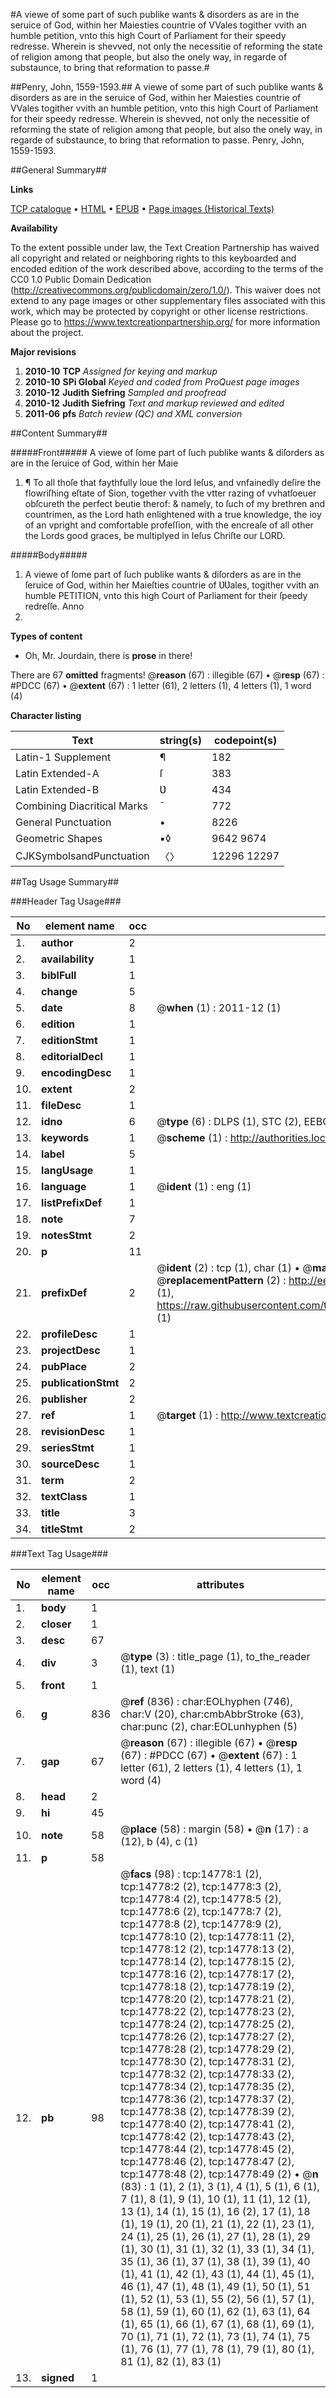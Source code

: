 #A viewe of some part of such publike wants & disorders as are in the seruice of God, within her Maiesties countrie of VVales togither vvith an humble petition, vnto this high Court of Parliament for their speedy redresse. Wherein is shevved, not only the necessitie of reforming the state of religion among that people, but also the onely way, in regarde of substaunce, to bring that reformation to passe.#

##Penry, John, 1559-1593.##
A viewe of some part of such publike wants & disorders as are in the seruice of God, within her Maiesties countrie of VVales togither vvith an humble petition, vnto this high Court of Parliament for their speedy redresse. Wherein is shevved, not only the necessitie of reforming the state of religion among that people, but also the onely way, in regarde of substaunce, to bring that reformation to passe.
Penry, John, 1559-1593.

##General Summary##

**Links**

[TCP catalogue](http://www.ota.ox.ac.uk/tcp/)  • 
[HTML](http://tei.it.ox.ac.uk/tcp/Texts-HTML/free/A09/A09300.html)  • 
[EPUB](http://tei.it.ox.ac.uk/tcp/Texts-EPUB/free/A09/A09300.epub) • 
[Page images (Historical Texts)](https://historicaltexts.jisc.ac.uk/eebo-99849619e)

**Availability**

To the extent possible under law, the Text Creation Partnership has waived all copyright and related or neighboring rights to this keyboarded and encoded edition of the work described above, according to the terms of the CC0 1.0 Public Domain Dedication (http://creativecommons.org/publicdomain/zero/1.0/). This waiver does not extend to any page images or other supplementary files associated with this work, which may be protected by copyright or other license restrictions. Please go to https://www.textcreationpartnership.org/ for more information about the project.

**Major revisions**

1. __2010-10__ __TCP__ *Assigned for keying and markup*
1. __2010-10__ __SPi Global__ *Keyed and coded from ProQuest page images*
1. __2010-12__ __Judith Siefring__ *Sampled and proofread*
1. __2010-12__ __Judith Siefring__ *Text and markup reviewed and edited*
1. __2011-06__ __pfs__ *Batch review (QC) and XML conversion*

##Content Summary##

#####Front#####
A viewe of ſome part of ſuch publike wants & diſorders as are in the ſeruice of God, within her Maie
1. ¶ To all thoſe that faythfully loue the lord Ieſus, and vnfainedly deſire the flowriſhing eſtate of Sion, together vvith the vtter razing of vvhatſoeuer obſcureth the perfect beutie therof: & namely, to ſuch of my brethren and countrimen, as the Lord hath enlightened with a true knowledge, the ioy of an vpright and comfortable profeſſion, with the encreaſe of all other the Lords good graces, be multiplyed in Ieſus Chriſte our LORD.

#####Body#####

1. A viewe of ſome part of ſuch publike wants & diſorders as are in the ſeruice of God, within her Maieſties countrie of ƲƲales, togither vvith an humble PETITION, vnto this high Court of Parliament for their ſpeedy redreſſe. Anno
1588.

**Types of content**

  * Oh, Mr. Jourdain, there is **prose** in there!

There are 67 **omitted** fragments! 
 @__reason__ (67) : illegible (67)  •  @__resp__ (67) : #PDCC (67)  •  @__extent__ (67) : 1 letter (61), 2 letters (1), 4 letters (1), 1 word (4)

**Character listing**


|Text|string(s)|codepoint(s)|
|---|---|---|
|Latin-1 Supplement|¶|182|
|Latin Extended-A|ſ|383|
|Latin Extended-B|Ʋ|434|
|Combining             Diacritical Marks|̄|772|
|General Punctuation|•|8226|
|Geometric Shapes|▪◊|9642 9674|
|CJKSymbolsandPunctuation|〈〉|12296 12297|

##Tag Usage Summary##

###Header Tag Usage###

|No|element name|occ|attributes|
|---|---|---|---|
|1.|__author__|2||
|2.|__availability__|1||
|3.|__biblFull__|1||
|4.|__change__|5||
|5.|__date__|8| @__when__ (1) : 2011-12 (1)|
|6.|__edition__|1||
|7.|__editionStmt__|1||
|8.|__editorialDecl__|1||
|9.|__encodingDesc__|1||
|10.|__extent__|2||
|11.|__fileDesc__|1||
|12.|__idno__|6| @__type__ (6) : DLPS (1), STC (2), EEBO-CITATION (1), PROQUEST (1), VID (1)|
|13.|__keywords__|1| @__scheme__ (1) : http://authorities.loc.gov/ (1)|
|14.|__label__|5||
|15.|__langUsage__|1||
|16.|__language__|1| @__ident__ (1) : eng (1)|
|17.|__listPrefixDef__|1||
|18.|__note__|7||
|19.|__notesStmt__|2||
|20.|__p__|11||
|21.|__prefixDef__|2| @__ident__ (2) : tcp (1), char (1)  •  @__matchPattern__ (2) : ([0-9\-]+):([0-9IVX]+) (1), (.+) (1)  •  @__replacementPattern__ (2) : http://eebo.chadwyck.com/downloadtiff?vid=$1&page=$2 (1), https://raw.githubusercontent.com/textcreationpartnership/Texts/master/tcpchars.xml#$1 (1)|
|22.|__profileDesc__|1||
|23.|__projectDesc__|1||
|24.|__pubPlace__|2||
|25.|__publicationStmt__|2||
|26.|__publisher__|2||
|27.|__ref__|1| @__target__ (1) : http://www.textcreationpartnership.org/docs/. (1)|
|28.|__revisionDesc__|1||
|29.|__seriesStmt__|1||
|30.|__sourceDesc__|1||
|31.|__term__|2||
|32.|__textClass__|1||
|33.|__title__|3||
|34.|__titleStmt__|2||


###Text Tag Usage###

|No|element name|occ|attributes|
|---|---|---|---|
|1.|__body__|1||
|2.|__closer__|1||
|3.|__desc__|67||
|4.|__div__|3| @__type__ (3) : title_page (1), to_the_reader (1), text (1)|
|5.|__front__|1||
|6.|__g__|836| @__ref__ (836) : char:EOLhyphen (746), char:V (20), char:cmbAbbrStroke (63), char:punc (2), char:EOLunhyphen (5)|
|7.|__gap__|67| @__reason__ (67) : illegible (67)  •  @__resp__ (67) : #PDCC (67)  •  @__extent__ (67) : 1 letter (61), 2 letters (1), 4 letters (1), 1 word (4)|
|8.|__head__|2||
|9.|__hi__|45||
|10.|__note__|58| @__place__ (58) : margin (58)  •  @__n__ (17) : a (12), b (4), c (1)|
|11.|__p__|58||
|12.|__pb__|98| @__facs__ (98) : tcp:14778:1 (2), tcp:14778:2 (2), tcp:14778:3 (2), tcp:14778:4 (2), tcp:14778:5 (2), tcp:14778:6 (2), tcp:14778:7 (2), tcp:14778:8 (2), tcp:14778:9 (2), tcp:14778:10 (2), tcp:14778:11 (2), tcp:14778:12 (2), tcp:14778:13 (2), tcp:14778:14 (2), tcp:14778:15 (2), tcp:14778:16 (2), tcp:14778:17 (2), tcp:14778:18 (2), tcp:14778:19 (2), tcp:14778:20 (2), tcp:14778:21 (2), tcp:14778:22 (2), tcp:14778:23 (2), tcp:14778:24 (2), tcp:14778:25 (2), tcp:14778:26 (2), tcp:14778:27 (2), tcp:14778:28 (2), tcp:14778:29 (2), tcp:14778:30 (2), tcp:14778:31 (2), tcp:14778:32 (2), tcp:14778:33 (2), tcp:14778:34 (2), tcp:14778:35 (2), tcp:14778:36 (2), tcp:14778:37 (2), tcp:14778:38 (2), tcp:14778:39 (2), tcp:14778:40 (2), tcp:14778:41 (2), tcp:14778:42 (2), tcp:14778:43 (2), tcp:14778:44 (2), tcp:14778:45 (2), tcp:14778:46 (2), tcp:14778:47 (2), tcp:14778:48 (2), tcp:14778:49 (2)  •  @__n__ (83) : 1 (1), 2 (1), 3 (1), 4 (1), 5 (1), 6 (1), 7 (1), 8 (1), 9 (1), 10 (1), 11 (1), 12 (1), 13 (1), 14 (1), 15 (1), 16 (2), 17 (1), 18 (1), 19 (1), 20 (1), 21 (1), 22 (1), 23 (1), 24 (1), 25 (1), 26 (1), 27 (1), 28 (1), 29 (1), 30 (1), 31 (1), 32 (1), 33 (1), 34 (1), 35 (1), 36 (1), 37 (1), 38 (1), 39 (1), 40 (1), 41 (1), 42 (1), 43 (1), 44 (1), 45 (1), 46 (1), 47 (1), 48 (1), 49 (1), 50 (1), 51 (1), 52 (1), 53 (1), 55 (2), 56 (1), 57 (1), 58 (1), 59 (1), 60 (1), 62 (1), 63 (1), 64 (1), 65 (1), 66 (1), 67 (1), 68 (1), 69 (1), 70 (1), 71 (1), 72 (1), 73 (1), 74 (1), 75 (1), 76 (1), 77 (1), 78 (1), 79 (1), 80 (1), 81 (1), 82 (1), 83 (1)|
|13.|__signed__|1||
